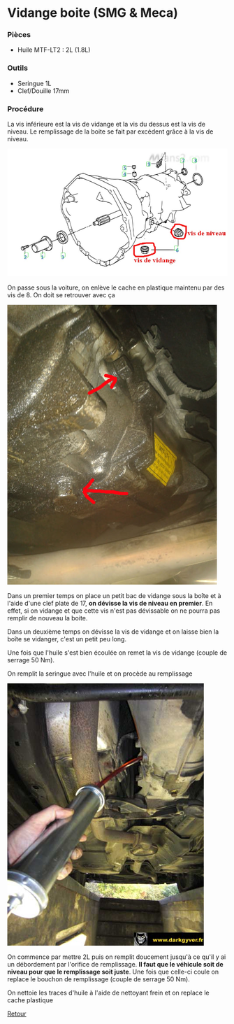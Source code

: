 # Vidange boite (SMG & Meca)

### Pièces

 - Huile MTF-LT2 : 2L (1.8L)

### Outils

- Seringue 1L
- Clef/Douille 17mm

### Procédure

La vis inférieure est la vis de vidange et la vis du dessus est la vis de niveau.
Le remplissage de la boite se fait par excédent grâce à la vis de niveau.

![vidange_boite_1](/pictures/vidange_boite_1.jpg)

On passe sous la voiture, on enlève le cache en plastique maintenu par des vis de 8. On doit se retrouver avec ça

![vidange_boite_2](/pictures/vidange_boite_2.jpg)

Dans un premier temps on place un petit bac de vidange sous la boîte et à l'aide d'une clef plate de 17, **on dévisse la vis de niveau en premier**. En effet, si on vidange et que cette vis n'est pas dévissable on ne pourra pas remplir de nouveau la boite.

Dans un deuxième temps on dévisse la vis de vidange et on laisse bien la boîte se vidanger, c'est un petit peu long.

Une fois que l'huile s'est bien écoulée on remet la vis de vidange (couple de serrage 50 Nm).

On remplit la seringue avec l'huile et on procède au remplissage

![vidange_boite_3](/pictures/vidange_boite_3.jpg)

On commence par mettre 2L puis on remplit doucement jusqu'à ce qu'il y ai un débordement par l'orifice de remplissage. **Il faut que le véhicule soit de niveau pour que le remplissage soit juste**. Une fois que celle-ci coule on replace le bouchon de remplissage (couple de serrage 50 Nm).

On nettoie les traces d'huile à l'aide de nettoyant frein et on replace le cache plastique

[Retour](/README.mkd)
